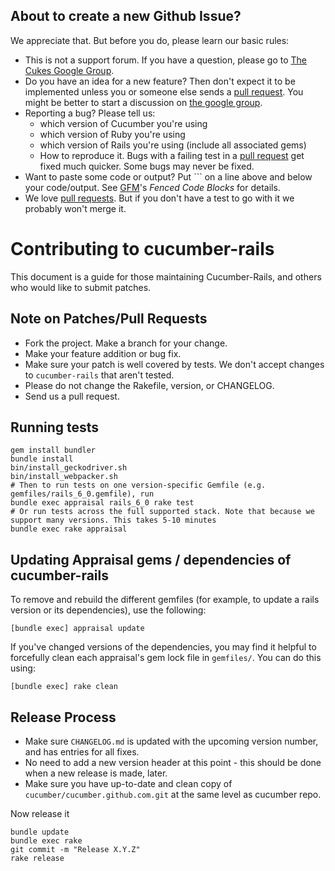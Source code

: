 ## About to create a new Github Issue?

We appreciate that. But before you do, please learn our basic rules:

* This is not a support forum. If you have a question, please go to [The Cukes Google Group](http://groups.google.com/group/cukes).
* Do you have an idea for a new feature? Then don't expect it to be implemented unless you or someone else sends a [pull request](https://help.github.com/articles/using-pull-requests). You might be better to start a discussion on [the google group](http://groups.google.com/group/cukes).
* Reporting a bug? Please tell us:
  * which version of Cucumber you're using
  * which version of Ruby you're using
  * which version of Rails you're using (include all associated gems)
  * How to reproduce it. Bugs with a failing test in a [pull request](https://help.github.com/articles/using-pull-requests) get fixed much quicker. Some bugs may never be fixed.
* Want to paste some code or output? Put ``` on a line above and below your code/output. See [GFM](https://help.github.com/articles/github-flavored-markdown)'s *Fenced Code Blocks* for details.
* We love [pull requests](https://help.github.com/articles/using-pull-requests). But if you don't have a test to go with it we probably won't merge it.

# Contributing to cucumber-rails

This document is a guide for those maintaining Cucumber-Rails, and others who would like to submit patches.

## Note on Patches/Pull Requests

* Fork the project. Make a branch for your change.
* Make your feature addition or bug fix.
* Make sure your patch is well covered by tests. We don't accept changes to `cucumber-rails` that aren't tested.
* Please do not change the Rakefile, version, or CHANGELOG.
* Send us a pull request.

## Running tests

    gem install bundler
    bundle install
    bin/install_geckodriver.sh
    bin/install_webpacker.sh
    # Then to run tests on one version-specific Gemfile (e.g. gemfiles/rails_6_0.gemfile), run
    bundle exec appraisal rails_6_0 rake test
    # Or run tests across the full supported stack. Note that because we support many versions. This takes 5-10 minutes
    bundle exec rake appraisal

## Updating Appraisal gems / dependencies of cucumber-rails

To remove and rebuild the different gemfiles (for example, to update a rails version or its
dependencies), use the following:

    [bundle exec] appraisal update

If you've changed versions of the dependencies, you may find it helpful to forcefully clean
each appraisal's gem lock file in `gemfiles/`. You can do this using:

    [bundle exec] rake clean
    
## Release Process

* Make sure `CHANGELOG.md` is updated with the upcoming version number, and has entries for all fixes.
* No need to add a new version header at this point - this should be done when a new release is made, later.
* Make sure you have up-to-date and clean copy of `cucumber/cucumber.github.com.git` at the same level as cucumber repo.

Now release it

    bundle update
    bundle exec rake
    git commit -m "Release X.Y.Z"
    rake release
